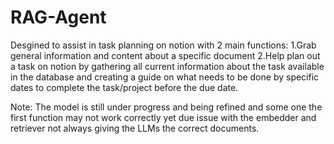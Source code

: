 # RAG-Agent

Desgined to assist in task planning on notion with 2 main functions:
1.Grab general information and content about a specific document
2.Help plan out a task on notion by gathering all current information about the task available in the database and creating a guide on what needs to be done by specific dates to complete the task/project before the due date.

Note: The model is still under progress and being refined and some one the first function may not work correctly yet due issue with the embedder and retriever not always giving the LLMs the correct documents.

